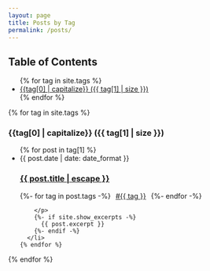 ```yaml
---
layout: page
title: Posts by Tag
permalink: /posts/
---
```

<h2>Table of Contents</h2>
<ul style="max-height: 12em; overflow: auto;">
  {% for tag in site.tags %}
    <li>
        <a href="#{{tag[0] | slugify}}">{{tag[0] | capitalize}} ({{ tag[1] | size }})</a>
    </li>
  {% endfor %}
</ul>

{% for tag in site.tags %}
  <h3 id="{{tag[0] | slugify}}">{{tag[0] | capitalize}} ({{ tag[1] | size }})</h3> 

  <ul class="post-list">
    {% for post in tag[1] %}
      <li>
        <span class="post-meta">{{ post.date | date: date_format }}</span>
        <h3>
          <a class="post-link" href="{{ post.url | relative_url }}">
            {{ post.title | escape }}
          </a>
        </h3>
        <p style="display: flex; justify-content: left; gap: 10px;"> 
            {%- for tag in post.tags -%}
            <a href="/posts/#{{tag}}">#{{ tag }}</a>
            {%- endfor -%}

        </p>
        {%- if site.show_excerpts -%}
          {{ post.excerpt }}
        {%- endif -%}
      </li>
    {% endfor %}
  </ul>
{% endfor %}